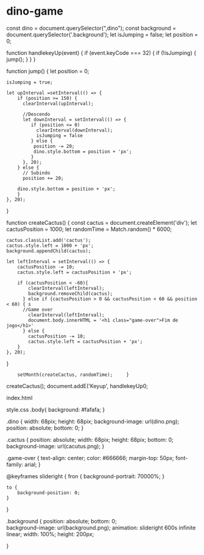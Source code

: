 # dino-game
const dino = document.querySelector(",dino");
const background = document.querySelector('.background');
let isJumping = false;
let position = 0;

function handlekeyUp(event) {
   if (event.keyCode === 32) { 
     if (!isJumping) { 
      jump();
	 } 
   }
}

function jump() {
	let position = 0;
	
	isJumping = true;
	
	let upInterval =setInterval(() => {
		if (position >= 150) {
		  clearInterval(upInterval);
		  
		  //Descendo
		  let downInterval = setInterval(() => {
			 if (position <= 0)
			   clearInterval(downInterval);
		       isJumping = false
		     } else { 
			  position -= 20;
			  dino.style.bottom = position + 'px';
			 }  
		  }, 20); 
		} else {	
		  // Subindo
		  position += 20;
		
		dino.style.bottom = position + 'px';
	    }
	}, 20);
}	

function createCactus() {
	const cactus = document.createElement('div');
	let cactusPosition = 1000;
	let randomTime = Match.random() * 6000;
	
	cactus.classList.add('cactus');
	cactus.style.left = 1000 + 'px';
	background.appendChild(cactus);
	
	let leftInterval = setInterval(() => {
		cactusPosition -= 10;
		cactus.style.left = cactusPosition + 'px';
		
		if (cactusPosition < -60){
			clearInterval(leftInterval);
			background.removeChild(cactus);
		  } else if {cactusPosition > 0 && cactusPosition < 60 && position < 60) { s
		  //Game over
		    clearInterval(leftInterval);
			document.body.innerHTML = '<h1 class="game-over">Fim de jogo</h1>'
		  } else { 	
            cactusPosition -= 10;
            cactus.style.left = cactusPosition + 'px';
        }		
    }, 20);
}	
		
		setMonth(createCactus, randomTime);     }

createCactus();	
document.addE('Keyup', handlekeyUp0;   

index.html
<!DOCTYPE html>
<html lang="pt-br">
  <head>
     <meta charset="UTF-8">
	 <title>Dino Game</title>
	 <link real="stylesheet" heaf="style.css"></link>
	 <script src="script.js" charset="UTF-8" defer></script>
   </head>
   <body>
     <div class="background">
	   <div class="dino"></div>
	 </div>
   </body> 
   </html>

style.css
.body{
	background: #fafafa;
}

.dino {
	width: 68pix;
	height: 68pix;
	background-image: url(dino.png);
	position: absolute;
	bottom: 0;
}

.cactus {
	position: absolute;
	width: 68pix;
	height: 68pix;
	bottom: 0;
	background-image: url(cacutus.png);
}	

.game-over {
	text-align: center;
	color: #666666;
	margin-top: 50px;
	font-family: arial;
}

 @keyframes slideright {
	 fron { 
	    background-portrait: 70000%;
    }		
	
	to {
		background-position: 0;
	}
 }
 
.background {
    position: absolute;
    bottom: 0;	
    background-image: url(background.png);
	animation: slideright 600s infinite linear;
	width: 100%;
	height: 200px;
	
} 

